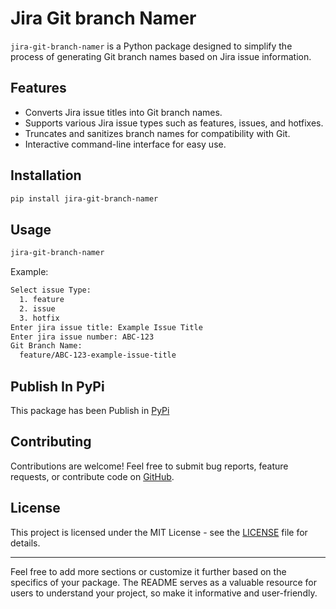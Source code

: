 
# Jira Git branch Namer

`jira-git-branch-namer` is a Python package designed to simplify the process of generating Git branch names based on Jira issue information.

## Features

- Converts Jira issue titles into Git branch names.
- Supports various Jira issue types such as features, issues, and hotfixes.
- Truncates and sanitizes branch names for compatibility with Git.
- Interactive command-line interface for easy use.

## Installation

```bash
pip install jira-git-branch-namer
```

## Usage

```bash
jira-git-branch-namer 
```

Example:

```bash
Select issue Type:
  1. feature
  2. issue
  3. hotfix
Enter jira issue title: Example Issue Title
Enter jira issue number: ABC-123
Git Branch Name:
  feature/ABC-123-example-issue-title
```

## Publish In PyPi
This package has been Publish in [PyPi](https://pypi.org/project/jira-git-branch-namer)

## Contributing

Contributions are welcome! Feel free to submit bug reports, feature requests, or contribute code on [GitHub](https://github.com/dev-scripts/jira-git-branch-namer).

## License

This project is licensed under the MIT License - see the [LICENSE](https://link-to-your-license-file) file for details.

---
Feel free to add more sections or customize it further based on the specifics of your package. The README serves as a valuable resource for users to understand your project, so make it informative and user-friendly.